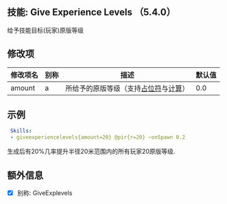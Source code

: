 技能: Give Experience Levels （5.4.0）
--------------------------

给予技能目标(玩家)原版等级  

修改项
----------

| 修改项名 | 别称    | 描述                                                                                                    | 默认值 |
|-----------|------------|----------------------------------------------------------------------------------------------------------------|---------------|
| amount | a | 所给予的原版等级（支持[占位符](技能/占位符)与[计算](技能/计算)） | 0.0 |

示例
--------

```yaml
 Skills:
 - giveexperiencelevels{amount=20} @pir{r=20} ~onSpawn 0.2
```
生成后有20%几率提升半径20米范围内的所有玩家20原版等级.

额外信息
---

- [x] 别称: GiveExplevels